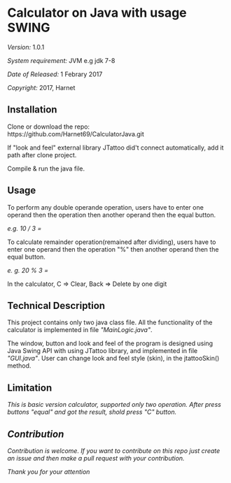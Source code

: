 <h1> Calculator on Java with usage SWING</h1></p> 
<p><i>Version:</i> 1.0.1</p>
<p><i>System requirement:</i> JVM e.g jdk 7-8</p>
<p><i>Date of Released:</i> 1 Febrary 2017</p>
<p><i>Copyright:</i> 2017, Harnet</p>

<h2>Installation</h2>

<p>Clone or download the repo: https://github.com/Harnet69/CalculatorJava.git</p>
<p>If "look and feel" external library JTattoo did't connect automatically, add it path after clone project.</p>
<p>Compile & run the java file.</p>

<h2>Usage</h2>

<p>To perform any double operande operation, users have to enter one operand then the operation then another operand then the equal button.</p>
  <i>e.g. 10 / 3 =</i>

<p>To calculate remainder operation(remained after dividing), users have to enter one operand then the operation "%" then another operand then the equal button.</p>
 <i> e. g. 20 % 3 =</i>

<p>In the calculator, C => Clear, Back => Delete by one digit</p>


<h2>Technical Description</h2>

<p>This project contains only two java class file. All the functionality of the calculator is implemented in file <i>"MainLogic.java"</i>.</p> 
<p>The window, button and look and feel of the program is designed using Java Swing API with using JTattoo library, 
and implemented in file <i>"GUI.java"</i>. User can change look and feel style (skin), in the jtattooSkin() method.</p>

<h2>Limitation</h2>

<i>This is basic version calculator, supported only two operation. After press buttons "equal" and got the result, shold press "C" button.</p>

<h2>Contribution</h2>

<p>Contribution is welcome. If you want to contribute on this repo just create an issue and then make a pull request with your contribution.</p>
<p>Thank you for your attention</p>
